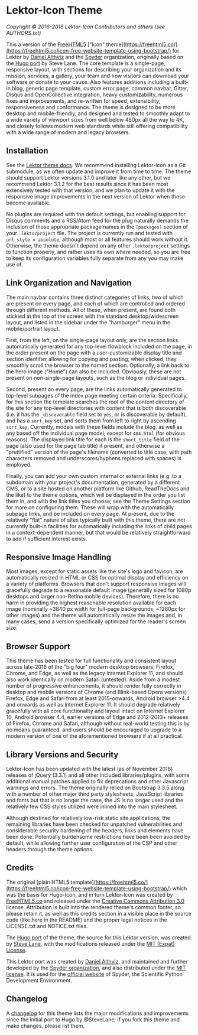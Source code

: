 # Lektor-Icon Theme

*Copyright © 2016-2018 Lektor-Icon Contributors and others (see AUTHORS.txt)*

This a version of the [FreeHTML5](https://freehtml5.co/) ["Icon" theme](https://freehtml5.co/](https://freehtml5.co/icon-free-website-template-using-bootstrap/) for Lektor by [Daniel Althviz](https://dalthviz.github.io/) and the [Spyder](https://www.spyder-ide.org/) organization, originally based on the [Hugo port](https://github.com/SteveLane/hugo-icon) by Steve Lane.
The core template is a single-page, responsive layout, with sections for describing your organization and its mission, services, a gallery, your team and how visitors can download your software or donate to your cause.
Also features additions including a built-in blog, generic page template, custom error page, common navbar, Gitter, Disqus and OpenCollective integration, heavy customizability, numerous fixes and improvements, and re-written for speed, extensibility, responsiveness and conformance.
The theme is designed to be more desktop and mobile-friendly, and designed and tested to smoothly adapt to a wide variety of viewport sizes from well below 480px all the way to 4K, and closely follows modern web standards while still offering compatibility with a wide range of modern and legacy browsers.


## Installation

See the [Lektor theme docs](https://www.getlektor.com/docs/themes/).
We recommend installing Lektor-Icon as a Git submodule, as we often update and improve it from time to time.
The theme should support Lektor versions 3.1.0 and later like any other, but we recommend Lektor 3.1.2 for the best results since it has been most extensively tested with that version, and we plan to update it with the responsive image improvements in the next version of Lektor when those become available.

No plugins are required with the default settings, but enabling support for Disqus comments and a RSS/Atom feed for the plug naturally demands the inclusion of those appropriate package names in the ``[packages]`` section of your ``.lektorproject`` file.
The project is currently run and tested with ``url_style = absolute``, although most or all features should work without it. Otherwise, the theme doesn't depend on any other ``.lektorproject`` settings to function properly, and rather uses its own where needed, so you are free to keep its configuration variables fully separate from any you may make use of.


## Link Organization and Navigation

The main navbar contains three distinct categories of links, two of which are present on every page, and each of which are controlled and ordered through different methods.
All of these, when present, are found both stickied at the top of the screen with the standard desktop/widescreen layout, and listed in the sidebar under the "hamburger" menu in the mobile/portrait layout.

First, from the left, on the single-page layout only, are the section links automatically generated for any top-level flowblock included on the page, in the order present on the page with a user-customizable display title and section identifier allowing for copying and pasting; when clicked, they smoothly scroll the browser to the named section.
Optionally, a link back to the hero image ("Home") can also be included. Obviously, these are not present on non-single-page layouts, such as the blog or individual pages.

Second, present on every page, are the links automatically generated to top-level subpages of the index page meeting certain criteria.
Specifically, for this section the template searches the root of the content directory of the site for any top-level directories with content that is both discoverable (i.e. it has the ``_discoverable`` field set to ``yes``, or is discoverable by default), and has a ``sort_key`` set, and sorts them from left to right by ascending ``sort_key``.
Currently, models with these fields include the blog, as well as any based off the individual page model, except for ``404.html`` (for obvious reasons).
The displayed link title for each is the ``short_title`` field of the page (also used for the page tab title) if present, and otherwise a "prettified" version of the page's filename (converted to title case, with path characters removed and underscores/hyphens replaced with spaces) is employed.

Finally, you can add your own custom internal or external links (e.g. to a subdomain with your project's documentation, generated by a different CMS, or to a site hosted on another platform like Github, ReadTheDocs and the like) to the theme options, which will be displayed in the order you list them in, and with the link titles you choose; see the Theme Settings section for more on configuring them.
These will wrap with the automatically subpage links, and be included on every page. At present, due to the relatively "flat" nature of sites typically built with this theme, there are not currently built-in facilities for automatically including the links of child pages in a context-dependent manner, but that would be relatively straightforward to add if sufficient interest exists.


## Responsive Image Handling

Most images, except for static assets like the site's logo and favicon, are automatically resized in HTML or CSS for optimal display and efficiency on a variety of platforms.
Browsers that don't support responsive images will gracefully degrade to a reasonable default image (generally sized for 1080p desktops and larger non-Retina mobile devices).
Therefore, there is no harm in providing the highest reasonable resolution available for each image (nominally ~3840 px width for full-page backgrounds, ~1280px for other images) and the theme will automatically resize the images and, in many cases, send a version specifically optimized for the reader's screen size.


## Browser Support

This theme has been tested for full functionality and consistent layout across late-2018 of the "big four" modern desktop browsers, Firefox, Chrome, and Edge, as well as the legacy Internet Explorer 11, and should also work identically on modern Safari (untested).
Aside from a modest number of progressive enhancements, it should render fully correctly in desktop and mobile versions of Chrome (and Blink-based Opera versions) Firefox, Edge and Safari from at least 2015-onwards, Android browser >4.4 and onwards as well as Internet Explorer 11.
It should degrade relatively gracefully with all core functionality and layout intact on Internet Explorer 10, Android browser 4.4, earlier versions of Edge and 2012-2013+ releases of Firefox, Chrome and Safari, although without real-world testing this is by no means guaranteed, and users should be encouraged to upgrade to a modern version of one of the aforementioned browsers if at all practical.


## Library Versions and Security

Lektor-Icon has been updated with the latest (as of November 2018) releases of jQuery (3.3.1) and all other included libraries/plugins, with some additional manual patches applied to fix deprecations and other Javascript warnings and errors.
The theme originally relied on Bootstrap 3.3.5 along with a number of other major third party stylesheets, JavaScript libraries and fonts but that is no longer the case, the JS is no longer used and the relatively few CSS styles utilized were inlined into the main stylesheet.

Although destined for relatively low-risk static site applications, the remaining libraries have been checked for unpatched vulnerabilities and considerable security hardening of the headers, links and elements have been done.
Potentially burdensome restrictions have been been avoided by default, while allowing further user configuration of the CSP and other headers through the theme options.


## Credits

The original [plain HTML5 template](https://freehtml5.co/](https://freehtml5.co/icon-free-website-template-using-bootstrap/) which was the basis for Hugo-Icon, and in turn Lektor-Icon was created by [FreeHTML5.co](https://freehtml5.co/) and released under the [Creative Commons Attribution 3.0](https://creativecommons.org/licenses/by/3.0/) license.
Attribution is built into the rendered theme's common footer, so please retain it, as well as this credits section in a visible place in the source code (like here in the README) and the proper legal notices in the LICENSE.txt and NOTICE.txt files.

The [Hugo port](https://github.com/SteveLane/hugo-icon) of the theme, the source for this Lektor version, was created by [Steve Lane](https://gtown-ds.netlify.com/), with the modifications released under the [MIT (Expat) License](https://github.com/SteveLane/hugo-icon/blob/master/LICENSE.md).

This Lektor port was created by [Daniel Althviz](https://dalthviz.github.io/), and maintained and further developed by the [Spyder organization](https://github.com/spyder-ide/), and also distributed under the [MIT license](https://github.com/spyder-ide/lektor-icon/blob/master/LICENSE.txt).
It is used for the [official website](https://www.spyder-ide.org/) of Spyder, the Scientific Python Development Environment.


## Changelog

A [changelog](https://github.com/spyder-ide/lektor-icon/blob/master/changelog.md) for this theme lists the major modifications and improvements since the initial port to Hugo by @SteveLane; if you fork this theme and make changes, please list them.
